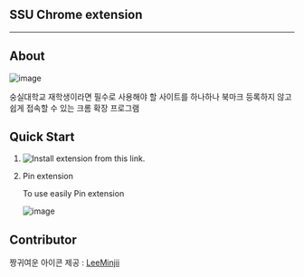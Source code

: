## SSU Chrome extension
---

## About
![image](https://user-images.githubusercontent.com/66214527/144831126-0e5a287c-42a2-4538-8542-f67512685fba.png)

숭실대학교 재학생이라면 필수로 사용해야 할 사이트를 하나하나 북마크 등록하지 않고 쉽게 접속할 수 있는 크롬 확장 프로그램

## Quick Start

1. ![Install](https://chrome.google.com/webstore/detail/%EC%88%AD%EC%8B%A4%EB%8C%80-%EB%B0%94%EB%A1%9C%EA%B0%80%EA%B8%B0/molglllgllfhdlpkdfadjogihdminaja/related?utm_source=chrome-ntp-icon) extension from this link.
2. Pin extension
   
    To use easily Pin extension
    
    ![image](https://user-images.githubusercontent.com/66214527/144822464-57c90229-5536-494b-b9d2-185de6209ebf.png)


## Contributor
   짱귀여운 아이콘 제공 : [LeeMinjii](https://github.com/LeeMinJii)
